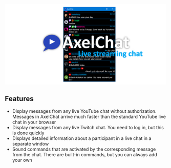 ![Image](images/github-social5a.png)

## Features
- Display messages from any live YouTube chat without authorization. Messages in AxelChat arrive much faster than the standard YouTube live chat in your browser
- Display messages from any live Twitch chat. You need to log in, but this is done quickly
- Displays detailed information about a participant in a live chat in a separate window
- Sound commands that are activated by the corresponding message from the chat. There are built-in commands, but you can always add your own
